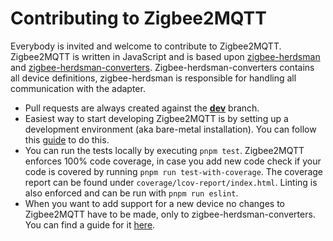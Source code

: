 # Contributing to Zigbee2MQTT

Everybody is invited and welcome to contribute to Zigbee2MQTT. Zigbee2MQTT is written in JavaScript and is based upon [zigbee-herdsman](https://github.com/koenkk/zigbee-herdsman) and [zigbee-herdsman-converters](https://github.com/koenkk/zigbee-herdsman-converters). Zigbee-herdsman-converters contains all device definitions, zigbee-herdsman is responsible for handling all communication with the adapter.

-   Pull requests are always created against the [**dev**](https://github.com/Koenkk/zigbee2mqtt/tree/dev) branch.
-   Easiest way to start developing Zigbee2MQTT is by setting up a development environment (aka bare-metal installation). You can follow this [guide](https://www.zigbee2mqtt.io/guide/installation/01_linux.html) to do this.
-   You can run the tests locally by executing `pnpm test`. Zigbee2MQTT enforces 100% code coverage, in case you add new code check if your code is covered by running `pnpm run test-with-coverage`. The coverage report can be found under `coverage/lcov-report/index.html`. Linting is also enforced and can be run with `pnpm run eslint`.
-   When you want to add support for a new device no changes to Zigbee2MQTT have to be made, only to zigbee-herdsman-converters. You can find a guide for it [here](https://www.zigbee2mqtt.io/advanced/support-new-devices/01_support_new_devices.html).
